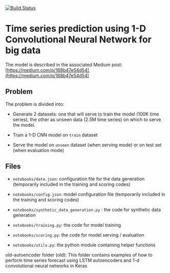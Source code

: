 [![Build Status](https://dev.azure.com/pdemeulenaer/test/_apis/build/status/pdemeulenaer.Time-series-prediction?branchName=master)](https://dev.azure.com/pdemeulenaer/test/_build/latest?definitionId=6&branchName=master)

# Time series prediction using 1-D Convolutional Neural Network for big data

The model is described in the associated Medium post: [https://medium.com/p/168b47e54d54](https://medium.com/p/168b47e54d54)


## Problem

The problem is divided into:

* Generate 2 datasets: one that will serve to train the model (100K time series), the other as unseen data (2.5M time series) on which to serve the model.

* Train a 1-D CNN model on `train` dataset

* Serve the model on `unseen` dataset (when serving mode) or on test set (when evaluation mode)


## Files

- `notebooks/data.json`: configuration file for the data generation (temporarily included in the training and scoring codes)

- `notebooks/config.json`: model configuration file (temporarily included in the training and scoring codes)

- `notebooks/synthetic_data_generation.py` : the code for synthetic data generation

- `notebooks/training.py`: the code for model training

- `notebooks/scoring.py`: the code for model serving / evaluation

- `notebooks/utils.py`: the python module containing helper functions

old-autoencoder folder (old): This folder contains examples of how to perform time series forecast using LSTM autoencoders and 1-d convolutional neural networks in Keras
